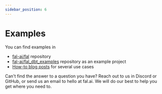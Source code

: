 ```yaml
---
sidebar_position: 6
---
```


# Examples

You can find examples in

- [fal-ai/fal](https://github.com/fal-ai/fal/tree/main/examples) repository
- [fal-ai/fal_dbt_examples](https://github.com/fal-ai/fal_dbt_examples) repository as an example project
- [How-to blog posts](https://blog.fal.ai/tag/how-to/) for several use cases

Can't find the answer to a question you have? Reach out to us in Discord or GitHub, or send us an email to hello at fal.ai. We will do our best to help you get where you need to.
